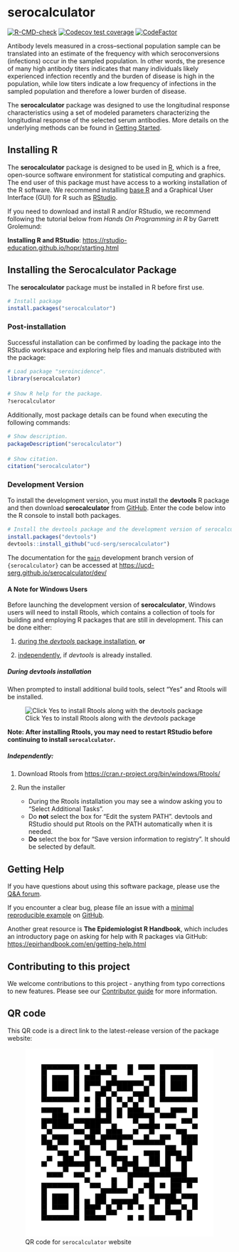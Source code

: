 serocalculator
================

<!-- README.md is generated from README.Rmd. Please edit that file -->
<!-- badges: start -->

[![R-CMD-check](https://github.com/UCD-SERG/serocalculator/actions/workflows/R-CMD-check.yaml/badge.svg)](https://github.com/UCD-SERG/serocalculator/actions/workflows/R-CMD-check.yaml)
[![Codecov test
coverage](https://codecov.io/gh/UCD-SERG/serocalculator/graph/badge.svg)](https://app.codecov.io/gh/UCD-SERG/serocalculator)
[![CodeFactor](https://www.codefactor.io/repository/github/ucd-serg/serocalculator/badge)](https://www.codefactor.io/repository/github/ucd-serg/serocalculator)
<!-- badges: end -->

Antibody levels measured in a cross–sectional population sample can be
translated into an estimate of the frequency with which seroconversions
(infections) occur in the sampled population. In other words, the
presence of many high antibody titers indicates that many individuals
likely experienced infection recently and the burden of disease is high
in the population, while low titers indicate a low frequency of
infections in the sampled population and therefore a lower burden of
disease.

The **serocalculator** package was designed to use the longitudinal
response characteristics using a set of modeled parameters
characterizing the longitudinal response of the selected serum
antibodies. More details on the underlying methods can be found in
[Getting
Started](https://ucd-serg.github.io/serocalculator/articles/serocalculator.html).

## Installing R

The **serocalculator** package is designed to be used in
[R](https://www.r-project.org/), which is a free, open-source software
environment for statistical computing and graphics. The end user of this
package must have access to a working installation of the R software. We
recommend installing [base R](https://cran.r-project.org/) and a
Graphical User Interface (GUI) for R such as
[RStudio](https://posit.co/products/open-source/rstudio/).

If you need to download and install R and/or RStudio, we recommend
following the tutorial below from *Hands On Programming in R* by Garrett
Grolemund:

**Installing R and RStudio**:
<https://rstudio-education.github.io/hopr/starting.html>

## Installing the Serocalculator Package

The **serocalculator** package must be installed in R before first use.

``` r
# Install package
install.packages("serocalculator")
```

### Post-installation

Successful installation can be confirmed by loading the package into the
RStudio workspace and exploring help files and manuals distributed with
the package:

``` r
# Load package "seroincidence".
library(serocalculator)

# Show R help for the package.
?serocalculator
```

Additionally, most package details can be found when executing the
following commands:

``` r
# Show description.
packageDescription("serocalculator")

# Show citation.
citation("serocalculator")
```

### Development Version

To install the development version, you must install the **devtools** R
package and then download **serocalculator** from
[GitHub](https://github.com/). Enter the code below into the R console
to install both packages.

``` r
# Install the devtools package and the development version of serocalculator
install.packages("devtools")
devtools::install_github("ucd-serg/serocalculator")
```

The documentation for the
[`main`](https://github.com/UCD-SERG/serocalculator/tree/main)
development branch version of `{serocalculator}` can be accessed at
<https://ucd-serg.github.io/serocalculator/dev/>

#### A Note for Windows Users

Before launching the development version of **serocalculator**, Windows
users will need to install Rtools, which contains a collection of tools
for building and employing R packages that are still in development.
This can be done either:

1)  [during the *devtools* package
    installation](#during-devtools-installation), **or**

2)  [independently](#independently), if *devtools* is already installed.

##### During devtools installation

When prompted to install additional build tools, select “Yes” and Rtools
will be installed.

<figure>
<img src="man/figures/Rtools1.png"
alt="Click Yes to install Rtools along with the devtools package" />
<figcaption aria-hidden="true">Click Yes to install Rtools along with
the <em>devtools</em> package</figcaption>
</figure>

**Note: After installing Rtools, you may need to restart RStudio before
continuing to install `serocalculator`.**

##### Independently:

1.  Download Rtools from
    <https://cran.r-project.org/bin/windows/Rtools/>

2.  Run the installer

    - During the Rtools installation you may see a window asking you to
      “Select Additional Tasks”.
    - Do **not** select the box for “Edit the system PATH”. devtools and
      RStudio should put Rtools on the PATH automatically when it is
      needed.
    - **Do** select the box for “Save version information to registry”.
      It should be selected by default.

## Getting Help

If you have questions about using this software package, please use the
[Q&A
forum](https://github.com/UCD-SERG/serocalculator/discussions/categories/q-a).

If you encounter a clear bug, please file an issue with a [minimal
reproducible example](https://reprex.tidyverse.org/) on
[GitHub](https://github.com/UCD-SERG/serocalculator/issues).

Another great resource is **The Epidemiologist R Handbook**, which
includes an introductory page on asking for help with R packages via
GitHub: <https://epirhandbook.com/en/getting-help.html>

## Contributing to this project

We welcome contributions to this project - anything from typo
corrections to new features. Please see our [Contributor
guide](https://ucd-serg.github.io/serocalculator/CONTRIBUTING.html#fixing-typos)
for more information.

## QR code

This QR code is a direct link to the latest-release version of the
package website:

<figure id="fig-website-QR">
<img src="man/figures/qr.svg"
alt="QR code for serocalculator website" />
<figcaption aria-hidden="true">QR code for <code>serocalculator</code>
website</figcaption>
</figure>
